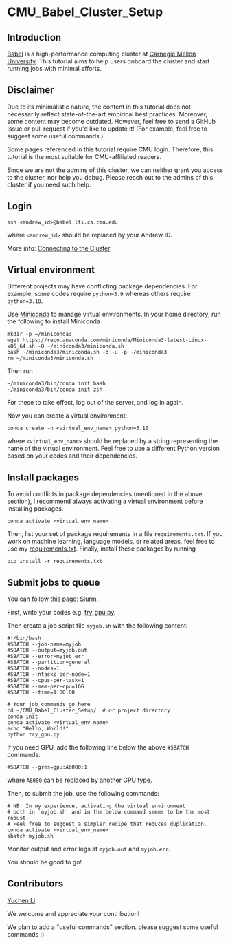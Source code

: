 # CMU_Babel_Cluster_Setup

## Introduction

[Babel](https://hpc.lti.cs.cmu.edu/wiki/index.php?title=Main_Page)
is a high-performance computing cluster at
[Carnegie Mellon University](https://www.cmu.edu/).
This tutorial aims to
help users onboard the cluster and start running jobs with minimal efforts.

## Disclaimer

Due to its minimalistic nature, the content in this tutorial
does not necessarily reflect state-of-the-art empirical best practices.
Moreover, some content may become outdated.
However, feel free to send a GitHub Issue or pull request
if you'd like to update it!
(For example, feel free to suggest some useful commands.)

Some pages referenced in this tutorial require CMU login.
Therefore, this tutorial is the most suitable for CMU-affiliated readers.

Since we are not the admins of this cluster,
we can neither grant you access to the cluster,
nor help you debug.
Please reach out to the admins of this cluster if you need such help.

## Login

```commandline
ssh <andrew_id>@babel.lti.cs.cmu.edu
```
where `<andrew_id>` should be replaced by your Andrew ID.

More info:
[Connecting to the Cluster](https://hpc.lti.cs.cmu.edu/wiki/index.php?title=Connecting_to_the_Cluster)

## Virtual environment
Different projects may have conflicting package dependencies.
For example, some codes require `python=3.9` whereas others require `python=3.10`. 

Use 
[Miniconda](https://docs.anaconda.com/miniconda/)
to manage virtual environments.
In your home directory, 
run the following to install Miniconda
```commandline
mkdir -p ~/miniconda3
wget https://repo.anaconda.com/miniconda/Miniconda3-latest-Linux-x86_64.sh -O ~/miniconda3/miniconda.sh
bash ~/miniconda3/miniconda.sh -b -u -p ~/miniconda3
rm ~/miniconda3/miniconda.sh
```
Then run
```commandline
~/miniconda3/bin/conda init bash
~/miniconda3/bin/conda init zsh
```
For these to take effect,
log out of the server, and log in again.

Now you can create a virtual environment:
```commandline
conda create -n <virtual_env_name> python=3.10
```
where `<virtual_env_name>` should be replaced by
a string representing the name of the virtual environment.
Feel free to use a different Python version based on your codes and their dependencies.

## Install packages

To avoid conflicts in package dependencies (mentioned in the above section),
I recommend always activating a virtual environment before installing packages.

```commandline
conda activate <virtual_env_name>
```
Then, list your set of package requirements in a file `requirements.txt`.
If you work on machine learning, language models, or related areas,
feel free to use my [requirements.txt](./requirements.txt).
Finally, install these packages by running
```commandline
pip install -r requirements.txt
```

## Submit jobs to queue

You can follow this page:
[Slurm](https://hpc.lti.cs.cmu.edu/wiki/index.php?title=Slurm).

First, write your codes e.g.
[try_gpu.py](./try_gpu.py).

Then create a job script file `myjob.sh` with the following content:
```commandline
#!/bin/bash
#SBATCH --job-name=myjob
#SBATCH --output=myjob.out
#SBATCH --error=myjob.err
#SBATCH --partition=general
#SBATCH --nodes=1
#SBATCH --ntasks-per-node=1
#SBATCH --cpus-per-task=1
#SBATCH --mem-per-cpu=16G
#SBATCH --time=1:00:00

# Your job commands go here
cd ~/CMU_Babel_Cluster_Setup/  # or project directory
conda init
conda activate <virtual_env_name>
echo "Hello, World!"
python try_gpu.py
```
If you need GPU, add the following line below the above `#SBATCH` commands:
```commandline
#SBATCH --gres=gpu:A6000:1
```
where `A6000` can be replaced by another GPU type.

Then, to submit the job, use the following commands:
```commandline
# NB: In my experience, activating the virtual environment 
# both in `myjob.sh` and in the below command seems to be the most robust.
# Feel free to suggest a simpler recipe that reduces duplication. 
conda activate <virtual_env_name>
sbatch myjob.sh
```
Monitor output and error logs at `myjob.out` and `myjob.err`.

You should be good to go!

## Contributors

[Yuchen Li](https://yuchenli01.github.io/)

We welcome and appreciate your contribution!

We plan to add a "useful commands" section.
please suggest some useful commands :) 

